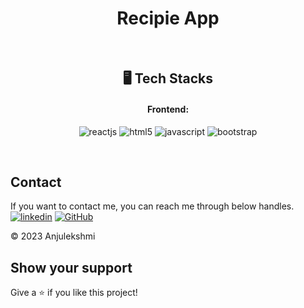 <h1 align="center">Recipie App</h1>

<br />


<h2 align="center">🖥️ Tech Stacks</h2>


<h4 align="center">Frontend:</h4>

<p align="center">
  <img src="https://img.shields.io/badge/React-20232A?style=for-the-badge&logo=react&logoColor=61DAFB" alt="reactjs" />
  <img src="https://img.shields.io/badge/HTML5-E34F26?style=for-the-badge&logo=html5&logoColor=white" alt="html5" />
  <img src="https://img.shields.io/badge/JavaScript-323330?style=for-the-badge&logo=javascript&logoColor=F7DF1E" alt="javascript" />
  <img src="https://img.shields.io/badge/bootstrap-%23563D7C.svg?style=for-the-badge&logo=bootstrap&logoColor=white" alt="bootstrap" />
  
</p>


<br />

## Contact

If you want to contact me, you can reach me through below handles. <br />
[![linkedin](https://img.shields.io/badge/Anjulekshmi-0077B5?style=for-the-badge&logo=linkedin&logoColor=white)](https://www.linkedin.com/in/anju-lekshmi-61b481241/)
[![GitHub](https://img.shields.io/badge/Anjulekshmi-20232A?style=for-the-badge&logo=Github&logoColor=white)](https://github.com/anjuachulekshmi/)



© 2023 Anjulekshmi



## Show your support

Give a ⭐️ if you like this project!
